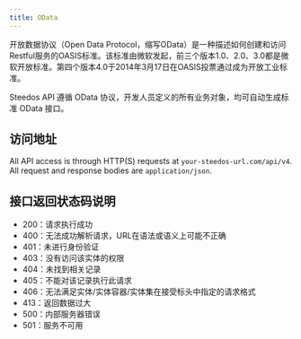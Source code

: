 ```yaml
---
title: OData
---
```


开放数据协议（Open Data Protocol，缩写OData）是一种描述如何创建和访问Restful服务的OASIS标准。该标准由微软发起，前三个版本1.0、2.0、3.0都是微软开放标准。第四个版本4.0于2014年3月17日在OASIS投票通过成为开放工业标准。

Steedos API 遵循 OData 协议，开发人员定义的所有业务对象，均可自动生成标准 OData 接口。


## 访问地址

 All API access is through HTTP(S) requests at `your-steedos-url.com/api/v4`. All request and response bodies are `application/json`.

<!-- When using endpoints that require a user id, the string `me` can be used in place of the user id to indicate the action is to be taken for the logged in user. -->

## 接口返回状态码说明
- 200：请求执行成功
- 400：无法成功解析请求，URL在语法或语义上可能不正确
- 401：未进行身份验证
- 403：没有访问该实体的权限
- 404：未找到相关记录
- 405：不能对该记录执行此请求
- 406：无法满足实体/实体容器/实体集在接受标头中指定的请求格式
- 413：返回数据过大
- 500：内部服务器错误
- 501：服务不可用